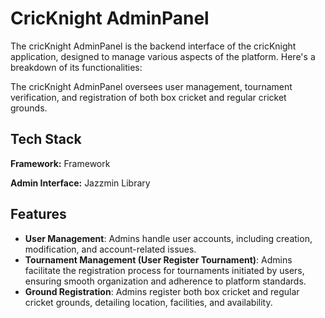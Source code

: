 
#  CricKnight AdminPanel

The cricKnight AdminPanel is the backend interface of the cricKnight application, designed to manage various aspects of the platform. Here's a breakdown of its functionalities:

The cricKnight AdminPanel oversees user management, tournament verification, and registration of both box cricket and regular cricket grounds.




## Tech Stack

**Framework:** Framework

**Admin Interface:**  Jazzmin Library


## Features

- **User Management**: Admins handle user accounts, including creation, modification, and account-related issues.
- **Tournament Management (User Register Tournament)**: Admins facilitate the registration process for tournaments initiated by users, ensuring smooth organization and adherence to platform standards.
- **Ground Registration**: Admins register both box cricket and regular cricket grounds, detailing location, facilities, and availability.
